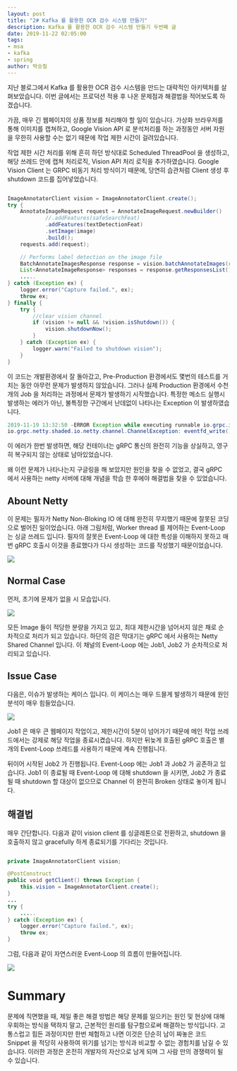```yaml
---
layout: post
title: "2# Kafka 를 활용한 OCR 검수 시스템 만들기"
description: Kafka 를 활용한 OCR 검수 시스템 만들기 두번째 글
date: 2019-11-22 02:05:00
tags:
- msa
- kafka
- spring
author: 박승필
---
```


지난 블로그에서 Kafka 를 활용한 OCR 검수 시스템을 만드는 대략적인 아키텍처를 살펴보았습니다. 이번 글에서는 프로덕션 적용 후 나온 문제점과 해결법을 적어보도록 하겠습니다.

가끔, 매우 긴 웹페이지의 상품 정보를 처리해야 할 일이 있습니다. 가상화 브라우저를 통해 이미지를 캡쳐하고, Google Vision API 로 분석처리를 하는 과정동안 서버 자원을 무한히 사용할 수는 없기 때문에 작업 제한 시간이 걸려있습니다.

작업 제한 시간 처리를 위해 흔히 하던 방식대로 Scheduled ThreadPool 을 생성하고, 해당 쓰레드 안에 캡쳐 처리로직, Vision API 처리 로직을 추가하였습니다. Google Vision Client 는 GRPC 비동기 처리 방식이기 때문에, 당연히 습관처럼 Client 생성 후 shutdown 코드를 집어넣었습니다.

```java

ImageAnnotatorClient vision = ImageAnnotatorClient.create();
try {
    AnnotateImageRequest request = AnnotateImageRequest.newBuilder()
            //.addFeatures(safeSearchFeat)
            .addFeatures(textDetectionFeat)
            .setImage(image)
            .build();
    requests.add(request);

    // Performs label detection on the image file
    BatchAnnotateImagesResponse response = vision.batchAnnotateImages(requests);
    List<AnnotateImageResponse> responses = response.getResponsesList();
    .....
} catch (Exception ex) {
    logger.error("Capture failed.", ex);
    throw ex;
} finally {
    try {
        //clear vision channel
        if (vision != null && !vision.isShutdown()) {
            vision.shutdownNow();
        }
    } catch (Exception ex) {
        logger.warn("Failed to shutdown vision");
    }
}
```

이 코드는 개발환경에서 잘 돌아갔고, Pre-Production 환경에서도 몇번의 테스트를 거치는 동안 아무런 문제가 발생하지 않았습니다. 그러나 실제 Production 환경에서 수천개의 Job 을 처리하는 과정에서 문제가 발생하기 시작했습니다. 특정한 메소드 실행시 발생하는 에러가 아닌, 불특정한 구간에서 난데없이 나타나는 Exception 이 발생하였습니다.

```java
2019-11-19 13:32:50 -ERROR Exception while executing runnable io.grpc.internal.SharedResourceHolder$2@65aeebb0
io.grpc.netty.shaded.io.netty.channel.ChannelException: eventfd_write() failed: Bad file descriptor
```

이 에러가 한번 발생하면, 해당 컨테이너는 gRPC 통신의 완전히 기능을 상실하고, 영구히 복구되지 않는 상태로 남아있었습니다.

왜 이런 문제가 나타나는지 구글링을 해 보았지만 원인을 찾을 수 없었고, 결국 gRPC 에서 사용하는 netty 서버에 대해 개념을 학습 한 후에야 해결법을 찾을 수 있었습니다.

## Abount Netty

이 문제는 필자가 Netty Non-Bloking IO 에 대해 완전히 무지했기 때문에 잘못된 코딩으로 벌어진 일이었습니다. 아래 그림처럼, Worker thread 를 제어하는 Event-Loop 는 싱글 쓰레드 입니다. 필자의 잘못은 Event-Loop 에 대한 특성을 이해하지 못하고 매번 gRPC 호출시 이것을 종료했다가 다시 생성하는 코드를 작성했기 때문이었습니다.

![](https://user-images.githubusercontent.com/13447690/69350734-6de07400-0cbd-11ea-9439-e3d08e5365d1.jpeg)

## Normal Case

먼저, 초기에 문제가 없을 시 모습입니다.

![](https://user-images.githubusercontent.com/13447690/69348660-e04f5500-0cb9-11ea-9acf-11d13f14e15e.png)

모든 Image 들이 적당한 분량을 가지고 있고, 최대 제한시간을 넘어서지 않은 채로 순차적으로 처리가 되고 있습니다. 하단의 검은 막대기는 gRPC 에서 사용하는 Netty Shared Channel 입니다. 이 채널의 Event-Loop 에는 Job1, Job2 가 순차적으로 처리되고 있습니다.

## Issue Case

다음은, 이슈가 발생하는 케이스 입니다. 이 케이스는 매우 드믈게 발생하기 때문에 원인 분석이 매우 힘들었습니다.

![](https://user-images.githubusercontent.com/13447690/69348684-e8a79000-0cb9-11ea-94fe-312e81b8433a.png)

Job1 은 매우 큰 웹페이지 작업이고, 제한시간이 5분이 넘어가기 때문에 메인 작업 쓰레드에서는 강제로 해당 작업을 종료시켰습니다. 하지만 뒤늦게 호출된 gRPC 호출은 별개의 Event-Loop 쓰레드를 사용하기 때문에 계속 진행됩니다. 

뒤이어 시작된 Job2 가 진행됩니다. Event-Loop 에는 Job1 과 Job2 가 공존하고 있습니다. Job1 이 종료될 때 Event-Loop 에 대해 shutdown 을 시키면, Job2 가 종료될 때 shutdown 할 대상이 없으므로 Channel 이 완전히 Broken 상태로 놓이게 됩니다.

## 해결법

매우 간단합니다. 다음과 같이 vision client 를 싱글레톤으로 전환하고, shutdown 을 호출하지 않고 gracefully 하게 종료되기를 기다리는 것입니다.

```java

private ImageAnnotatorClient vision;

@PostConstruct
public void getClient() throws Exception {
    this.vision = ImageAnnotatorClient.create();
}
...
try {
    .....
} catch (Exception ex) {
    logger.error("Capture failed.", ex);
    throw ex;
}
```

그럼, 다음과 같이 자연스러운 Event-Loop 의 흐름이 만들어집니다.

![](https://user-images.githubusercontent.com/13447690/69348694-ee04da80-0cb9-11ea-8736-00b562a4d6c4.png)

# Summary

문제에 직면했을 때, 제일 좋은 해결 방법은 해당 문제를 일으키는 원인 및 현상에 대해 우회하는 방식을 택하지 말고, 근본적인 원리를 탐구함으로써 해결하는 방식입니다. 고통스럽고 힘든 과정이지만 한번 체험하고 나면 이것은 단순히 남이 짜놓은 코드 Snippet 을 적당히 사용하여 위기를 넘기는 방식과 비교할 수 없는 경험치를 남길 수 있습니다. 이러한 과정은 온전히 개발자의 자산으로 남게 되며 그 사람 만의 경쟁력이 될 수 있습니다.


